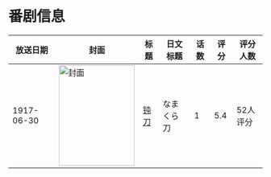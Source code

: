 # 番剧信息

|放送日期|封面|标题|日文标题|话数|评分|评分人数|
|---|---|---|---|---|---|---|
|1917-06-30|<img src="https://lain.bgm.tv/pic/cover/c/28/d3/206510_J7fJG.jpg" alt="封面" style="width:150px;height:200px;object-fit:cover;">|[钝刀](https://bangumi.tv/subject/206510)|なまくら刀|1|5.4|52人评分|
